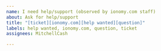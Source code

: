 ```yaml
---
name: I need help/support (observed by ionomy.com staff)
about: Ask for help/support
title: "[ticket][ionomy.com][help wanted][question]"
labels: help wanted, ionomy.com, question, ticket
assignees: MitchellCash

---
```


<!-- This issue tracker is only for technical issues related to Ion Core.

General ion questions and/or support requests are best directed to the ionomy support support@ionomy.com, Ionomy Discord https://discord.gg/vuZn7gC or even  on Bitcoin StackExchange at https://bitcoin.stackexchange.com.

For reporting security issues, please read instructions at support@ionomy.com or call us in US (+1) (844) 237-2721.

If the node is "stuck" during sync or giving "block checksum mismatch" errors, please ensure your hardware is stable by running memtest and observe CPU temperature with a load-test tool such as linpack before creating an issue! -->

<!-- !!!PLEASE NEVER UPLOAD PRIVATE KEYS IN PLAIN OR UPLOAD WALLET.DAT, IF YOU STILL WANT TO SUPPLY YOUR WALLET.DAT TO DEVS, PLEASE MAKE SURE IT IS ENCRYPTED WITH GPG WHICH CAN BE FOUND HERE: https://github.com/ioncoincore/ion/tree/master/contrib/gitian-keys -->

<!-- Before asking a question you might find your answer in
- Ion Wiki/Faq/Help (https://github.com/ioncoincore/ion/wiki)
- Bitcoin Wiki (https://en.bitcoin.it/wiki/) -->

<!-- Describe the issue -->
<!--- What behavior did you expect? -->

<!--- What was the actual behavior (provide screenshots if the issue is GUI-related)? -->

<!--- How reliably can you reproduce the issue, what are the steps to do so? -->

<!-- What version of Ion Core are you using, where did you get it (website, self-compiled, etc)? -->

<!-- What type of machine are you observing the error on (OS/CPU and disk type)? -->

<!-- Any extra information that might be useful in the debugging process. -->
<!--- This is normally the contents of a `debug.log` or `config.log` file. Raw text or a link to a pastebin type site are preferred. -->
